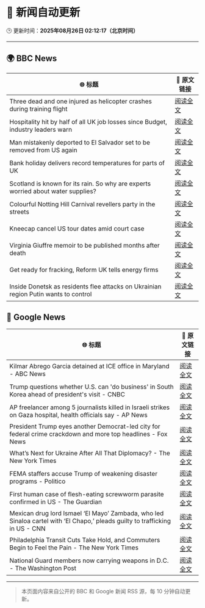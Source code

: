 # 🧠 新闻自动更新

🕒 更新时间：**2025年08月26日 02:12:17（北京时间）**

---

## 🌍 BBC News

| 🌐 标题 | 🔗 原文链接 |
|--------|-------------|
| Three dead and one injured as helicopter crashes during training flight | [阅读全文](https://www.bbc.com/news/articles/c87e22ryerlo?at_medium=RSS&at_campaign=rss) |
| Hospitality hit by half of all UK job losses since Budget, industry leaders warn | [阅读全文](https://www.bbc.com/news/articles/c05ey2ypp92o?at_medium=RSS&at_campaign=rss) |
| Man mistakenly deported to El Salvador set to be removed from US again | [阅读全文](https://www.bbc.com/news/articles/c04ryk6ed5lo?at_medium=RSS&at_campaign=rss) |
| Bank holiday delivers record temperatures for parts of UK | [阅读全文](https://www.bbc.com/news/articles/cj6yp0j7znxo?at_medium=RSS&at_campaign=rss) |
| Scotland is known for its rain. So why are experts worried about water supplies? | [阅读全文](https://www.bbc.com/news/articles/c0qly7g9pepo?at_medium=RSS&at_campaign=rss) |
| Colourful Notting Hill Carnival revellers party in the streets | [阅读全文](https://www.bbc.com/news/articles/c4gjyyd2320o?at_medium=RSS&at_campaign=rss) |
| Kneecap cancel US tour dates amid court case | [阅读全文](https://www.bbc.com/news/articles/c99m2zne0y9o?at_medium=RSS&at_campaign=rss) |
| Virginia Giuffre memoir to be published months after death | [阅读全文](https://www.bbc.com/news/articles/c2djy7048pdo?at_medium=RSS&at_campaign=rss) |
| Get ready for fracking, Reform UK tells energy firms | [阅读全文](https://www.bbc.com/news/articles/c74172wlezwo?at_medium=RSS&at_campaign=rss) |
| Inside Donetsk as residents flee attacks on Ukrainian region Putin wants to control | [阅读全文](https://www.bbc.com/news/articles/c209yn1ygz6o?at_medium=RSS&at_campaign=rss) |

## 📰 Google News

| 🌐 标题 | 🔗 原文链接 |
|--------|-------------|
| Kilmar Abrego Garcia detained at ICE office in Maryland - ABC News | [阅读全文](https://news.google.com/rss/articles/CBMipgFBVV95cUxPYWdhNzRKNWRvSW5KTVlVb2JqMXRoTklYSE5zaVYxZDdldGJILV94YzFtQWFWRllNSVlUS2JmU25RTG9uZnRWN1FKVWNNR29CblZfUzVmaVlsS011dXRXYWZuM1l0WmlNbFN2UExtekZyRHNCdVZ3ZGJnZFFkckJoc2hybFZzS3J2LXZxQ3M5eGpwZ3ZkRlcwSnlCb0haOW1CSldlMXN30gGrAUFVX3lxTE5tSDV6VHV1bVFmWGE2dF9JUmRhTkVFa0tZNzNSRlEtalhKcVdJTzJUMWFaX3NtTHBmMVdNNFR4RUN6SmxRZ3dOankwOG0zWjlydGhXb1ZQTFJlYWo0X0FJMzRfblZ1bUNGYUdWYkRCVmd3OU0zMjhibHVnSFJReWY4WEhrcTNoWHZrSy10a2d4ZFNHN1FsWHpTUVhTU0NOUVVMbHZYZC1rOGRLaw?oc=5) |
| Trump questions whether U.S. can 'do business' in South Korea ahead of president's visit - CNBC | [阅读全文](https://news.google.com/rss/articles/CBMihAFBVV95cUxNY1M3VTVfaFpvY01uOW5aeHBDbld4ZzhldzJ2V2U1QXB5NU5KYm1PNXFfbVZxcUVERVpaeWhvemg1TGlCZTY4bGMwMHpyRTJxLTc4eW1CUkhiTTExNVhMY1llNExFMVdtTXMzMnZJVGM2TlZsem5FQTVWaVg2cXIyOE5yZnDSAYoBQVVfeXFMUGRxQ1hjai1WZkNiQktzUGVCSHFyOU0zUEFLa2o1NFRYckRYM1lrODZkOWJaY3NkbU1IQnp6X1k5azBuZVRnYnh0MEhLVWVPWHVBaFR6SDBBa1VKenZaTHE0bDBqYkVoc09PV05uTDc2QXdkT01ZcDJycWpEUlZDaV8yMmtMWGQ2anVn?oc=5) |
| AP freelancer among 5 journalists killed in Israeli strikes on Gaza hospital, health officials say - AP News | [阅读全文](https://news.google.com/rss/articles/CBMinAFBVV95cUxNTDNRUGFPdmxPclVMZW5GU2l4YUJSZXBuckF2TEU2VkFBVjQyOWg2SmR6aC1sU0RvWG10a2h1QnU3cUdDVlFta3EtcTJqSmt5R2J6dUs1R1IyRXVTOFBrN1J0bEtCUWZUOE1pZS1kVzhDRzc2OUEyeElyR0poNmV2NWdNdEFtNnJpZVBGeEVDVV9pY2lIcVYyc0UtZkU?oc=5) |
| President Trump eyes another Democrat-led city for federal crime crackdown and more top headlines - Fox News | [阅读全文](https://news.google.com/rss/articles/CBMitwFBVV95cUxPSkhkcl9aSXotdDF2SjRwRDgxUVBLX3RhZVQ5aExoSVpyUU9EM1RRNWp6ck52VkE3S3JKQWtEWlVCaG5vaWQ4WDB6YkhrcnJzOGM0UGpFd0FhSDVyd1VKa0hEaEVYeG1RRTducjl1alFaWEhLVF85eURYZkFBWG1CUU82ekcwU1VLbm1tbFNlZUo5ZnFEeVYyZ2kyLVF4cVBMekRWRkRzREdLRFVVNlYxdnBQNEJ3d0k?oc=5) |
| What’s Next for Ukraine After All That Diplomacy? - The New York Times | [阅读全文](https://news.google.com/rss/articles/CBMilAFBVV95cUxNRXJTVU5pdGwxWmZIemJUZ3B4cVh1UzRfV3FtUUNwVkxMdmlpLWREYTBZdHFJN3hUMTE4RmozOTBsSGthZmNYakx2TjhESDZKbUVJbUptSXFnaGR0Wng1Z3RoV0dFSWFXdEJTR2tUV1VrYm9IWEliaUU2SUxHbFF5TGoyNzZjaV9hOWhvTkhPajJ1ZTl4?oc=5) |
| FEMA staffers accuse Trump of weakening disaster programs - Politico | [阅读全文](https://news.google.com/rss/articles/CBMilgFBVV95cUxOQXk4NnlKS1AwdkJoVUx4U256cGJoN25LblQ3ejhIUFY4NWthRW43MVhOTXZlY1BFYVlja3gxa1h2R3JPUGxpb2VnOHF5dW9HdXdKSnFCcndkczFsUEV4MXlpdGpXRnJBc0ZIbGowWmJyeEpSTUEwOGNqVVRwT01ybE1NQ0toakhhbzhqMEcwY3l3RzdfdUE?oc=5) |
| First human case of flesh-eating screwworm parasite confirmed in US - The Guardian | [阅读全文](https://news.google.com/rss/articles/CBMingFBVV95cUxPOVg2ek5COHVFVjBEajd1SzZkekVBLUhqOXdtN1VVSE9jUkRUMjFHbW0xSV9JNE5wd2d3Q2dwaEdtOFBRRXhKVG9JenI3S2xHa01SYXdaV1JNSm8wbWJ2dkk0MEpSOEFZRTF1QUJfSzNzdVc0QkN6NzhGUTQ5SkU4a3V6Zk9YM0Z3SDdaZ0gzX1Buby1VR001LUVycTRmZw?oc=5) |
| Mexican drug lord Ismael ‘El Mayo’ Zambada, who led Sinaloa cartel with ‘El Chapo,’ pleads guilty to trafficking in US - CNN | [阅读全文](https://news.google.com/rss/articles/CBMicEFVX3lxTFBMbXN0NmVnMHhwVGs4YXdWLTNfSTBFNFNpWXMtSXlOSGJkLUl4TXlVYWUyWjVLS3E4S1JudHRqV0FCVGNvZFZybU51M0trY2xqd3lxUTB5YWo4aU1OUU5wWkdIbnhld3NHQ3lZSjhDdDjSAXZBVV95cUxOcnBPTGJRd0F6THNYd080UTdtM2x2Sk1oM2RfQmNST1hsRlZlRC1qYUNyVWlFcm53QkRCNHFjUlBUTUtGNlZVS3JBc0gxM2ludFB0TFE4UDk0RHFqc0pQZUU1QndsLTNwLVNHc1NJQ2RncEZzbmJn?oc=5) |
| Philadelphia Transit Cuts Take Hold, and Commuters Begin to Feel the Pain - The New York Times | [阅读全文](https://news.google.com/rss/articles/CBMid0FVX3lxTE5ZaXQ4a0dva0ZlQUZNVWh4bUptUjNMczdGZWNWMVJpeE9jRGZvejdlRF9uYVcxUjZXYTNMWmJsd3ljZUFKNlIzbDhoMlYxUV9pUFp4MmtxSlJpVngta19xZS1wY1BBZDE4TnRCTC1yejBlZmExTDU0?oc=5) |
| National Guard members now carrying weapons in D.C. - The Washington Post | [阅读全文](https://news.google.com/rss/articles/CBMiiwFBVV95cUxOaHVBbEtOQk0zOV9PaDJqLTExLU1QcG9Nc1FIaXpIQzhvZDcxVEw5YzRJSWR6V0lIbGtaeXBGNnpaRkVjbm5sckxoMTlWRF83VGltalRVN0djRUwxQUpqNkxVRDc0LTB0dXJhQ20yRlMtQUpkZDVEWDExX094VHRjSjVaUmZ1NjV6dE1N?oc=5) |

---
> 本页面内容来自公开的 BBC 和 Google 新闻 RSS 源，每 10 分钟自动更新。